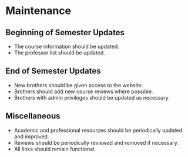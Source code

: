 # Maintenance

## Beginning of Semester Updates
- The course information should be updated.
- The professor list should be updated.

## End of Semester Updates
- New brothers should be given access to the website.
- Brothers should add new course reviews where possible.
- Brothers with admin privileges should be updated as necessary.

## Miscellaneous
- Academic and professional resources should be periodically updated and improved.
- Reviews should be periodically reviewed and removed if necessary.
- All links should remain functional.
